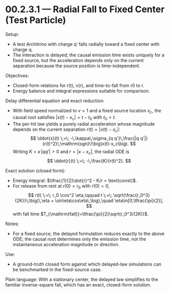 # 00.2.3.1 — Radial Fall to Fixed Center (Test Particle)

Setup:
- A test Architrino with charge q′ falls radially toward a fixed center with charge q.
- The interaction is delayed; the causal emission time exists uniquely for a fixed source, but the acceleration depends only on the current separation because the source position is time-independent.

Objectives:
- Closed-form relations for r(t), v(r), and time-to-fall from r0 to r.
- Energy balance and integral expressions suitable for comparison.

Delay differential equation and exact reduction:
- With field speed normalized to $v=1$ and a fixed source location $x_c$, the causal root satisfies $|x(t)-x_c|=t-t_0$ with $t_0<t$.
- The per-hit law yields a purely radial acceleration whose magnitude depends on the current separation $r(t)=|x(t)-x_c|$:
  $$
  \ddot{x}(t) \;=\; -\,\kappa\,\sigma_{q q'}\,\frac{|q q'|}{r(t)^2}\,\mathrm{sgn}\!\big(x(t)-x_c\big).
  $$
  Writing $K=\kappa\,|q q'|>0$ and $r=\lvert x-x_c\rvert$, the radial ODE is
  $$
  \ddot{r}(t) \;=\; -\,\frac{K}{r(t)^2}.
  $$

Exact solution (closed form):
- Energy integral: $\tfrac{1}{2}\dot{r}^2 - K/r = \text{const}$.
- For release from rest at $r(0)=r_0$ with $\dot{r}(0)=0$,
  $$
  r(t) \;=\; r_0 \cos^2 \eta,\qquad
  t \;=\; \sqrt{\frac{r_0^3}{2K}}\;\big(\,\eta + \sin\eta\cos\eta\,\big),\quad \eta\in[0,\tfrac{\pi}{2}],
  $$
  with fall time $T_{\mathrm{fall}}=\tfrac{\pi}{2}\sqrt{r_0^3/(2K)}$.

Notes:
- For a fixed source, the delayed formulation reduces exactly to the above ODE; the causal root determines only the emission time, not the instantaneous acceleration magnitude or direction.

Use:
- A ground-truth closed form against which delayed-law simulations can be benchmarked in the fixed-source case.

Plain language: With a stationary center, the delayed law simplifies to the familiar inverse-square fall, which has an exact, closed-form solution.
